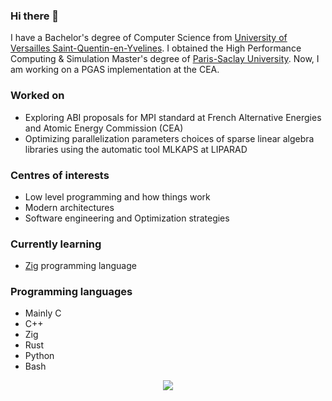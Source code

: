 ### Hi there 👋

I have a Bachelor's degree of Computer Science from [University of Versailles Saint-Quentin-en-Yvelines](https://www.uvsq.fr/licence-informatique).
I obtained the High Performance Computing & Simulation Master's degree of [Paris-Saclay University](http://chps.uvsq.fr/).
Now, I am working on a PGAS implementation at the CEA.

### Worked on 

- Exploring ABI proposals for MPI standard at French Alternative Energies and Atomic Energy Commission (CEA)
- Optimizing parallelization parameters choices of sparse linear algebra libraries using the automatic tool MLKAPS at LIPARAD

### Centres of interests

- Low level programming and how things work
- Modern architectures
- Software engineering and Optimization strategies

### Currently learning

- [Zig](https://ziglang.org) programming language

### Programming languages

- Mainly C
- C++
- Zig
- Rust
- Python
- Bash

<div align='center'>
<a href="https://github.com/corentinbeaulieu/top-langs">
    <img src="https://github-readme-stats.vercel.app/api/top-langs/?username=corentinbeaulieu&langs_count=8&layout=compact&bg_color=303446&text_color=c6d0f5&icon_color=ca9ee6&title_color=81c8be" align="center"/>
  </a>
</div>

<!--
**corentinbeaulieu/corentinbeaulieu** is a ✨ _special_ ✨ repository because its `README.md` (this file) appears on your GitHub profile.

Here are some ideas to get you started:

- 🔭 I’m currently working on ...
- 🌱 I’m currently learning ...
- 👯 I’m looking to collaborate on ...
- 🤔 I’m looking for help with ...
- 💬 Ask me about ...
- 📫 How to reach me: ...
- 😄 Pronouns: ...
- ⚡ Fun fact: ...
-->
